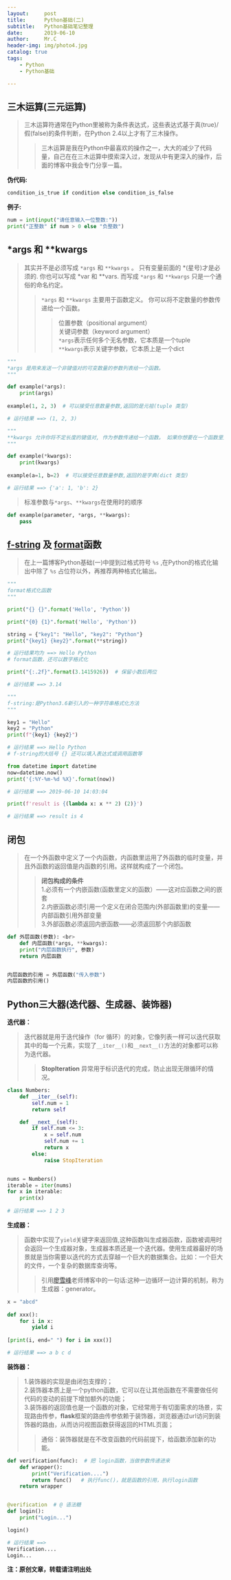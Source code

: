 ```yaml
---
layout:     post
title:      Python基础(二)
subtitle:   Python基础笔记整理
date:       2019-06-10
author:     Mr.C
header-img: img/photo4.jpg
catalog: true
tags:
    - Python
    - Python基础

---
```


## 三木运算(三元运算)
> 三木运算符通常在Python里被称为条件表达式，这些表达式基于真(true)/假(false)的条件判断，在Python 2.4以上才有了三木操作。
>> 三木运算是我在Python中最喜欢的操作之一，大大的减少了代码量，自己在在三木运算中摸索深入过，发现从中有更深入的操作，后面的博客中我会专门分享一篇。

**伪代码:**
~~~python
condition_is_true if condition else condition_is_false
~~~

**例子:**
~~~python
num = int(input("请任意输入一位整数:"))
print("正整数" if num > 0 else "负整数")
~~~

## \*args 和 \*\*kwargs
> 其实并不是必须写成 `*args` 和 `**kwargs` 。 只有变量前面的 *(星号)才是必须的. 你也可以写成 \*var 和 \**vars. 而写成 `*args`  和 `**kwargs` 只是一个通俗的命名约定。
>> `*args` 和 `**kwargs` 主要用于函数定义。 你可以将不定数量的参数传递给一个函数。
>>> 位置参数（positional argument）<br> 
关键词参数（keyword argument）<br> 
`*args`表示任何多个无名参数，它本质是一个tuple <br> 
`**kwargs`表示关键字参数，它本质上是一个dict

~~~python
"""
*args 是用来发送一个非键值对的可变数量的参数列表给一个函数。
"""

def example(*args):
    print(args)
    
example(1, 2, 3)  # 可以接受任意数量参数,返回的是元祖(tuple 类型)

# 运行结果 ==> (1, 2, 3)
~~~

~~~python
"""
**kwargs 允许你将不定长度的键值对, 作为参数传递给一个函数。 如果你想要在一个函数里处理带名字的参数, 你应该使用 **kwargs。
"""

def example(*kwargs):
    print(kwargs)
    
example(a=1, b=2)  # 可以接受任意数量参数,返回的是字典(dict 类型)

# 运行结果 ==> {'a': 1, 'b': 2}
~~~

> 标准参数与`*args`、`**kwargs`在使用时的顺序

~~~python
def example(parameter, *args, **kwargs):
    pass
~~~

## [f-string](https://blog.csdn.net/sunxb10/article/details/81036693) 及 [format](https://blog.csdn.net/u014770372/article/details/76021988)函数
> 在上一篇博客Python基础(一)中提到过格式符号 `%s` ,在Python的格式化输出中除了 `%s` 占位符以外，再推荐两种格式化输出。

~~~python
"""
format格式化函数
"""

print("{} {}".format('Hello', 'Python'))

print("{0} {1}".format('Hello', 'Python'))

string = {"key1": "Hello", "key2": "Python"}
print("{key1} {key2}".format(**string))

# 运行结果均为 ==> Hello Python
# format函数，还可以数字格式化

print("{:.2f}".format(3.1415926))  # 保留小数后两位

# 运行结果 ==> 3.14
~~~

~~~python
"""
f-string:是Python3.6新引入的一种字符串格式化方法
"""

key1 = "Hello"
key2 = "Python"
print(f"{key1} {key2}")

# 运行结果 ==> Hello Python
# f-string的大括号 {} 还可以填入表达式或调用函数等

from datetime import datetime
now=datetime.now()
print('{:%Y-%m-%d %X}'.format(now))

# 运行结果 ==> 2019-06-10 14:03:04

print(f'result is {(lambda x: x ** 2) (2)}')

# 运行结果 ==> result is 4
~~~

## 闭包
> 在一个外函数中定义了一个内函数，内函数里运用了外函数的临时变量，并且外函数的返回值是内函数的引用。这样就构成了一个闭包。
>> **闭包构成的条件** <br> 
1.必须有一个内嵌函数(函数里定义的函数）——这对应函数之间的嵌套 <br> 
2.内嵌函数必须引用一个定义在闭合范围内(外部函数里)的变量——内部函数引用外部变量 <br> 
3.外部函数必须返回内嵌函数——必须返回那个内部函数

~~~python
def 外层函数(参数): <br> 
    def 内层函数(*args, **kwargs):
	print("内层函数执行", 参数)
    return 内层函数


内层函数的引用 = 外层函数("传入参数")
内层函数的引用()
~~~

## Python三大器(迭代器、生成器、装饰器)
**迭代器：**
> 迭代器就是用于迭代操作（for 循环）的对象，它像列表一样可以迭代获取其中的每一个元素，实现了`__iter__()`和`__next__()`方法的对象都可以称为迭代器。
>> **StopIteration** 异常用于标识迭代的完成，防止出现无限循环的情况。

~~~python
class Numbers:
    def __iter__(self):
        self.num = 1
        return self

    def __next__(self):
        if self.num <= 3:
            x = self.num
            self.num += 1
            return x
        else:
            raise StopIteration


nums = Numbers()
iterable = iter(nums)
for x in iterable:
    print(x)
    
# 运行结果 ==> 1 2 3
~~~


**生成器：**
> 函数中实现了`yield`关键字来返回值,这种函数叫生成器函数，函数被调用时会返回一个生成器对象，生成器本质还是一个迭代器。使用生成器最好的场景就是当你需要以迭代的方式去穿越一个巨大的数据集合。比如：一个巨大的文件，一个复杂的数据库查询等。
>> 引用[廖雪峰](https://www.liaoxuefeng.com/wiki/1016959663602400/1017318207388128)老师博客中的一句话:这种一边循环一边计算的机制，称为生成器：generator。

~~~python
x = "abcd"
 
def xxx():
    for i in x:
        yield i
 
[print(i, end=" ") for i in xxx()]

# 运行结果 ==> a b c d
~~~

**装饰器：**
> 1.装饰器的实现是由闭包支撑的； <br> 
2.装饰器本质上是⼀个python函数，它可以在让其他函数在不需要做任何代码的变动的前提下增加额外的功能； <br> 
3.装饰器的返回值也是⼀个函数的对象，它经常用于有切面需求的场景，实现路由传参，**flask**框架的路由传参依赖于装饰器，浏览器通过url访问到装饰器的路由，从而访问视图函数获得返回的HTML页面；
>> 通俗：装饰器就是在不改变函数的代码前提下，给函数添加新的功能。

~~~python
def verification(func):  # 把 login函数，当做参数传递进来
    def wrapper():
        print("Verification....")
        return func()   # 执行func()，就是函数的引用，执行login函数
    return wrapper


@verification  # @ 语法糖
def login():
    print("Login...")

login()

# 运行结果 ==>
Verification....
Login...
~~~




**注：原创文章，转载请注明出处**
